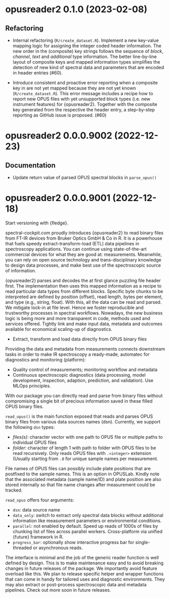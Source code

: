 <!-- NEWS.md is maintained by https://fledge.cynkra.com, contributors should not edit this file -->

# opusreader2 0.1.0 (2023-02-08)

## Refactoring

- Internal refactoring (`R/create_dataset.R`). Implement a new key-value mapping
  logic for assigning the integer coded header information. The new order in the
  (composite) key strings follows the sequence of *block*, *channel*, *text* and 
  *additional* type information. The better line-by-line layout of composite 
  keys and mapped information types simplifies the detection of new kind of
  spectral data and parameters that are encoded in header entries (#60).

- Introduce consistent and proactive error reporting when a composite key in 
  are not yet mapped because they are not yet known (`R/create_dataset.R`). 
  This error message includes a recipe how to report new OPUS files with yet 
  unsupported block types (i.e. new instrument features) for {opusreader2}. 
  Together with the composite key generated from the respective the header
  entry, a step-by-step reporting as GitHub issue is proposed. (#60)

# opusreader2 0.0.0.9002 (2022-12-23)

## Documentation

- Update return value of parsed OPUS spectral blocks in `parse_opus()`


# opusreader2 0.0.0.9001 (2022-12-18)

Start versioning with {fledge}.

spectral-cockpit.com proudly introduces {opusreader2} to read binary files 
from FT-IR devices from Bruker Optics GmbH & Co in R. It is a powerhouse that 
fuels speedy extract-transform-load (ETL) data pipelines in spectroscopy
applications. You can continue using state-of-the-art commercial devices
for what they are good at: measurements. Meanwhile, you can rely on open source
technology and trans-disciplinary knowledge to design data processes, and make
best use of the spectroscopic source of information.

{opusreader2} parses and decodes the at first glance puzzling file header
first. The implementation then uses this mapped information as a recipe to read
particular data types from different blocks. Specific byte chunks to be
interpreted are defined by position (offset), read length, bytes per element,
and type (e.g., string, float). With this, all the data can be read and parsed.
We mitigate lock-in at file level. Hence we foster reproducible and trustworthy 
processes in spectral workflows. Nowadays, the new business logic is being more
and more transparent in code, methods used and services offered. Tightly link and
make input data, metadata and outcomes available for economical scaling-up of
diagnostics.

- Extract, transform and load data directly from OPUS binary files

Providing the data and metadata from measurements connects downstream tasks in
order to make IR spectroscopy a ready-made, automatec for diagnostics and monitoring (platform):

- Quality control of measurements; monitoring workflow and metadata
- Continuous spectroscopic diagnostics (data processing, model development,
  inspection, adaption, prediction, and validation). Use MLOps principles.

With our package you can directly read and parse from binary files without
compromising a single bit of precious information saved in these filled 
OPUS binary files.

`read_opus()` is the main function exposed that reads and parses OPUS binary
files from various data sources names (dsn). Currently, we support the 
following `dsn` types:

- *files(s)*: character vector with one path to OPUS file or multiple paths to 
  individual OPUS files
- *folder*: character of length 1 with path to folder with OPUS files to be read
  recursively. Only reads OPUS files with `.<integer>` extension (Usually
  starting from `.0` for unique sample names per measurement.

File names of OPUS files can possibly include plate positions that are postfixed
to the sample names. This is an option in OPUSLab. Kindly note that the 
associated metadata (sample name/ID) and plate position are also stored
internally so that file name changes after measurement could be tracked.

`read_opus` offers four arguments:

- `dsn`: data source name
- `data_only`: switch to extract only spectral data blocks without additional
   information like measurement parameters or environmental conditions.
- `parallel`: not enabled by default. Speed up reads of 1000s of files by 
   chunking list of files across parallel workers. Cross-platform via unified
   {future} framework in R.
- `progress_bar`: optionally show interactive progress bar for single-threaded
  or asynchronous reads.

The interface is minimal and the job of the generic reader function is
well defined by design. This is to make maintenance easy and to avoid breaking
changes in future releases of the package. We importantly avoid feature overload
like this. We plan to release specific helper and wrapper functions that can
come in handy for tailored uses and diagnostic environments. They may also
extract or post-process spectroscopic data and metadata pipelines. Check out
more soon in future releases.
